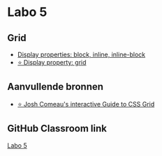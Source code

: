 # Labo 5 

## Grid

* [Display properties: block, inline, inline-block](https://apwt.gitbook.io/webtechnologie/css/natuurlijke-volgorde/positionering#display)
* [⭐️ Display property: grid](https://apwt.gitbook.io/webtechnologie/css/natuurlijke-volgorde/grid)

## Aanvullende bronnen

* [⭐️ Josh Comeau's interactive Guide to CSS Grid](https://www.joshwcomeau.com/css/interactive-guide-to-grid/)

## GitHub Classroom link

[Labo 5](https://classroom.github.com/a/fElzpxvH)